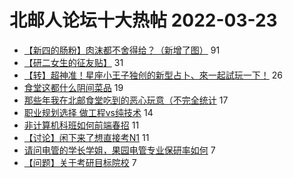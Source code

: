 # 北邮人论坛十大热帖 2022-03-23

- [【新四的肠粉】肉沫都不舍得给？（新增了图）](https://bbs.byr.cn/article/Food/518030) 91
- [【研二女生的征友贴】](https://bbs.byr.cn/article/Friends/2019902) 31
- [【转】超神准！星座小王子独创的新型占卜、來一起試玩一下！](https://bbs.byr.cn/article/Constellations/326533) 26
- [食堂这都什么阴间菜品](https://bbs.byr.cn/article/Picture/3314548) 19
- [那些年我在北邮食堂吃到的恶心玩意（不完全统计](https://bbs.byr.cn/article/Talking/6334539) 17
- [职业规划选择 做工程vs纯技术](https://bbs.byr.cn/article/WorkLife/1183382) 14
- [非计算机科班如何前端春招](https://bbs.byr.cn/article/Job/2159716) 11
- [【讨论】闲下来了想直接考N1](https://bbs.byr.cn/article/Japanese/69150) 11
- [请问电管的学长学姐，果园电管专业保研率如何](https://bbs.byr.cn/article/StudyShare/203622) 7
- [【问题】关于考研目标院校](https://bbs.byr.cn/article/AimGraduate/1214775) 7


